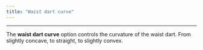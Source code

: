 ```yaml
---
title: "Waist dart curve"
---
```


***

<!-- ![The effect of the bust dart curve option on the pattern](sample.png) -->

The **waist dart curve** option controls the curvature of the waist dart.
From slightly concave, to straight, to slightly convex.
